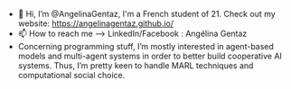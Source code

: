 - 👋 Hi, I’m @AngelinaGentaz, I'm a French student of 21. Check out my website: https://angelinagentaz.github.io/
- 📫 How to reach me --> LinkedIn/Facebook : Angélina Gentaz
- Concerning programming stuff, I’m mostly interested in agent-based models and multi-agent systems in order to better build cooperative AI systems. Thus, I’m pretty keen to handle MARL techniques and computational social choice.

<!---
AngelinaGentaz/AngelinaGentaz is a ✨ special ✨ repository because its `README.md` (this file) appears on your GitHub profile.
You can click the Preview link to take a look at your changes.
--->
